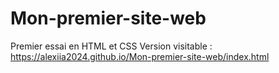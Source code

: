# Mon-premier-site-web
Premier essai en HTML et CSS
Version visitable : https://alexiia2024.github.io/Mon-premier-site-web/index.html
